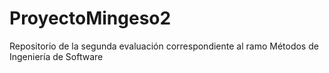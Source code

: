 # ProyectoMingeso2
Repositorio de la segunda evaluación correspondiente al ramo Métodos de Ingeniería de Software
